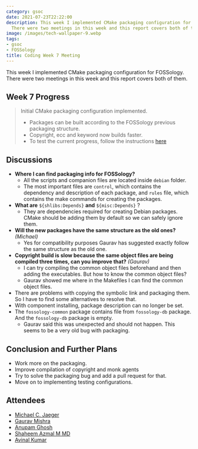 ```yaml
---
category: gsoc
date: 2021-07-23T22:22:00
description: This week I implemented CMake packaging configuration for FOSSology.
  There were two meetings in this week and this report covers both of them.
image: /images/tech-wallpaper-9.webp
tags:
- gsoc
- FOSSology
title: Coding Week 7 Meeting
---
```


This week I implemented CMake packaging configuration for FOSSology. There were two meetings in this week and this report covers both of them.

## Week 7 Progress

> Initial CMake packaging configuration implemented.
>
> - Packages can be built according to the FOSSology previous packaging structure.
> - Copyright, ecc and keyword now builds faster.
> - To test the current progress, follow the instructions [here](https://github.com/avinal/FOSSology/wiki#test-the-new-system-only-gcc-with-make-and-ninja-tested-for-now)

## Discussions

- **Where I can find packaging info for FOSSology?**
  - All the scripts and companion files are located inside `debian`
    folder.
  - The most important files are `control`, which contains the
    dependency and description of each package, and `rules` file, which
    contains the make commands for creating the packages.
- **What are** `${shlibs:Depends}` **and** `${misc:Depends}` ?
  - They are dependencies required for creating Debian packages. CMake
    should be adding them by default so we can safely ignore them.
- **Will the new packages have the same structure as the old ones?**
  *(Michael)*
  - Yes for compatibility purposes Gaurav has suggested exactly follow
    the same structure as the old one.
- **Copyright build is slow because the same object files are being
  compiled three times, can you improve that?** *(Gaurav)*
  - I can try compiling the common object files beforehand and then
    adding the executables. But how to know the common object files?
  - Gaurav showed me where in the Makefiles I can find the common object
    files.
- There are problems with copying the symbolic link and packaging them.
  So I have to find some alternatives to resolve that.
- With component installing, package description can no longer be set.
- The `fossology-common` package contains file from `fossology-db`
  package. And the `fossology-db` package is empty.
  - Gaurav said this was unexpected and should not happen. This seems to
    be a very old bug with packaging.

## Conclusion and Further Plans

- Work more on the packaging.
- Improve compilation of copyright and monk agents
- Try to solve the packaging bug and add a pull request for that.
- Move on to implementing testing configurations.

## Attendees

- [Michael C. Jaeger](https://github.com/mcjaeger)
- [Gaurav Mishra](https://github.com/GMishx)
- [Anupam Ghosh](https://github.com/ag4ums)
- [Shaheem Azmal M MD](https://github.com/shaheemazmalmmd)
- [Avinal Kumar](https://github.com/avinal)
